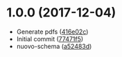 
<a name="1.0.0"></a>
# 1.0.0 (2017-12-04)

* Generate pdfs ([416e02c](https://github.com/eca-automs/MC-OL12A31E20/commit/416e02c))
* Initial commit ([77471f5](https://github.com/eca-automs/MC-OL12A31E20/commit/77471f5))
* nuovo-schema ([a52483d](https://github.com/eca-automs/MC-OL12A31E20/commit/a52483d))
